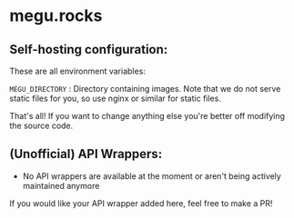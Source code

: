 # megu.rocks

## Self-hosting configuration:
These are all environment variables:

```MEGU_DIRECTORY``` : Directory containing images. Note that we do not serve static files for you, so use nginx or similar for static files.

That's all! If you want to change anything else you're better off modifying the source code.

## (Unofficial) API Wrappers:
- No API wrappers are available at the moment or aren't being actively maintained anymore

If you would like your API wrapper added here, feel free to make a PR!
